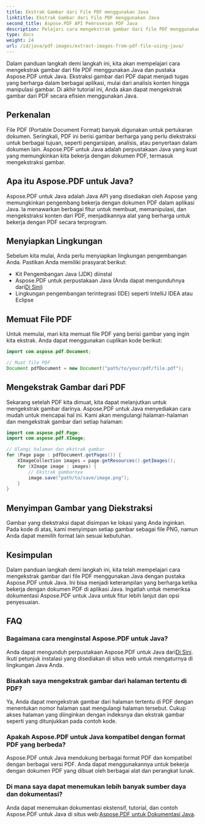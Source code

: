 ```yaml
---
title: Ekstrak Gambar dari File PDF menggunakan Java
linktitle: Ekstrak Gambar dari File PDF menggunakan Java
second_title: Aspose.PDF API Pemrosesan PDF Java
description: Pelajari cara mengekstrak gambar dari file PDF menggunakan Java dengan Aspose.PDF untuk Java. Panduan langkah demi langkah dengan kode sumber. Buka kunci ekstraksi gambar PDF sekarang.
type: docs
weight: 24
url: /id/java/pdf-images/extract-images-from-pdf-file-using-java/
---
```


Dalam panduan langkah demi langkah ini, kita akan mempelajari cara mengekstrak gambar dari file PDF menggunakan Java dan pustaka Aspose.PDF untuk Java. Ekstraksi gambar dari PDF dapat menjadi tugas yang berharga dalam berbagai aplikasi, mulai dari analisis konten hingga manipulasi gambar. Di akhir tutorial ini, Anda akan dapat mengekstrak gambar dari PDF secara efisien menggunakan Java.

## Perkenalan

File PDF (Portable Document Format) banyak digunakan untuk pertukaran dokumen. Seringkali, PDF ini berisi gambar berharga yang perlu diekstraksi untuk berbagai tujuan, seperti pengarsipan, analisis, atau penyertaan dalam dokumen lain. Aspose.PDF untuk Java adalah perpustakaan Java yang kuat yang memungkinkan kita bekerja dengan dokumen PDF, termasuk mengekstraksi gambar.

## Apa itu Aspose.PDF untuk Java?

Aspose.PDF untuk Java adalah Java API yang disediakan oleh Aspose yang memungkinkan pengembang bekerja dengan dokumen PDF dalam aplikasi Java. Ia menawarkan berbagai fitur untuk membuat, memanipulasi, dan mengekstraksi konten dari PDF, menjadikannya alat yang berharga untuk bekerja dengan PDF secara terprogram.

## Menyiapkan Lingkungan

Sebelum kita mulai, Anda perlu menyiapkan lingkungan pengembangan Anda. Pastikan Anda memiliki prasyarat berikut:

- Kit Pengembangan Java (JDK) diinstal
-  Aspose.PDF untuk perpustakaan Java (Anda dapat mengunduhnya dari[Di Sini](https://releases.aspose.com/pdf/java/))
- Lingkungan pengembangan terintegrasi (IDE) seperti IntelliJ IDEA atau Eclipse

## Memuat File PDF

Untuk memulai, mari kita memuat file PDF yang berisi gambar yang ingin kita ekstrak. Anda dapat menggunakan cuplikan kode berikut:

```java
import com.aspose.pdf.Document;

// Muat file PDF
Document pdfDocument = new Document("path/to/your/pdf/file.pdf");
```

## Mengekstrak Gambar dari PDF

Sekarang setelah PDF kita dimuat, kita dapat melanjutkan untuk mengekstrak gambar darinya. Aspose.PDF untuk Java menyediakan cara mudah untuk mencapai hal ini. Kami akan mengulangi halaman-halaman dan mengekstrak gambar dari setiap halaman:

```java
import com.aspose.pdf.Page;
import com.aspose.pdf.XImage;

// Ulangi halaman dan ekstrak gambar
for (Page page : pdfDocument.getPages()) {
    XImageCollection images = page.getResources().getImages();
    for (XImage image : images) {
        // Ekstrak gambarnya
        image.save("path/to/save/image.png");
    }
}
```

## Menyimpan Gambar yang Diekstraksi

Gambar yang diekstraksi dapat disimpan ke lokasi yang Anda inginkan. Pada kode di atas, kami menyimpan setiap gambar sebagai file PNG, namun Anda dapat memilih format lain sesuai kebutuhan.

## Kesimpulan

Dalam panduan langkah demi langkah ini, kita telah mempelajari cara mengekstrak gambar dari file PDF menggunakan Java dengan pustaka Aspose.PDF untuk Java. Ini bisa menjadi keterampilan yang berharga ketika bekerja dengan dokumen PDF di aplikasi Java. Ingatlah untuk memeriksa dokumentasi Aspose.PDF untuk Java untuk fitur lebih lanjut dan opsi penyesuaian.

## FAQ

### Bagaimana cara menginstal Aspose.PDF untuk Java?

 Anda dapat mengunduh perpustakaan Aspose.PDF untuk Java dari[Di Sini](https://releases.aspose.com/pdf/java/). Ikuti petunjuk instalasi yang disediakan di situs web untuk mengaturnya di lingkungan Java Anda.

### Bisakah saya mengekstrak gambar dari halaman tertentu di PDF?

Ya, Anda dapat mengekstrak gambar dari halaman tertentu di PDF dengan menentukan nomor halaman saat mengulangi halaman tersebut. Cukup akses halaman yang diinginkan dengan indeksnya dan ekstrak gambar seperti yang ditunjukkan pada contoh kode.

### Apakah Aspose.PDF untuk Java kompatibel dengan format PDF yang berbeda?

Aspose.PDF untuk Java mendukung berbagai format PDF dan kompatibel dengan berbagai versi PDF. Anda dapat menggunakannya untuk bekerja dengan dokumen PDF yang dibuat oleh berbagai alat dan perangkat lunak.

### Di mana saya dapat menemukan lebih banyak sumber daya dan dokumentasi?

Anda dapat menemukan dokumentasi ekstensif, tutorial, dan contoh Aspose.PDF untuk Java di situs web:[Aspose.PDF untuk Dokumentasi Java](https://reference.aspose.com/pdf/java/).